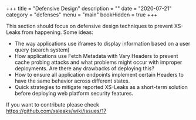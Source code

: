 +++
title = "Defensive Design"
description = ""
date = "2020-07-21"
category = "defenses"
menu = "main"
bookHidden = true
+++

This section should focus on defensive design techniques to prevent XS-Leaks from happening. Some ideas:

- The way applications use iframes to display information based on a user query (search system)
- How applications use Fetch Metadata with Vary Headers to prevent cache probing attacks and what problems might occur with improper deployments. Are there any drawbacks of deploying this?
- How to ensure all application endpoints implement certain Headers to have the same behavior across different states.
- Quick strategies to mitigate reported XS-Leaks as a short-term solution before deploying web platform security features.

If you want to contribute please check https://github.com/xsleaks/wiki/issues/17

